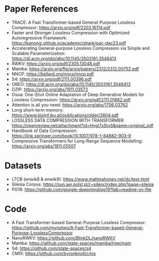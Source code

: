 # Paper References

- TRACE: A Fast Transformer-based General-Purpose Lossless Compressor: https://arxiv.org/pdf/2203.16114.pdf
- Faster and Stronger Lossless Compression with Optimized Autoregressive Framework: https://kanonjz.github.io/academic/share/pac-dac23.pdf
- Accelerating General-purpose Lossless Compression via Simple and Scalable Parameterization: https://dl.acm.org/doi/abs/10.1145/3503161.3548413
- RWKV: https://arxiv.org/pdf/2305.13048.pdf
- Mamba: https://arxiv.org/ftp/arxiv/papers/2312/2312.00752.pdf
- NNCP: https://bellard.org/nncp/nncp.pdf
- S4: https://arxiv.org/pdf/2111.00396.pdf
- OREO: https://dl.acm.org/doi/abs/10.1145/3503161.3548413
- DZIP: https://arxiv.org/abs/1911.03572
- Osoa: One-Shot Online Adaptation of Deep Generative Models for Lossless Compression: https://arxiv.org/pdf/2111.01662.pdf
- Attention is all you need: https://arxiv.org/abs/1706.03762
- Long short-term memory: https://www.bioinf.jku.at/publications/older/2604.pdf
- LOSSLESS DATA COMPRESSION WITH TRANSFORMER: https://openreview.net/attachment?id=Hygi7xStvS&name=original_pdf
- Handbook of Data Compression: https://link.springer.com/book/10.1007/978-1-84882-903-9 
- Compressive Transformers for Long-Range Sequence Modelling: https://arxiv.org/abs/1911.05507

# Datasets

- LTCB (enwik8 & enwik9): https://www.mattmahoney.net/dc/text.html
- Silesia Corpus: https://sun.aei.polsl.pl//~sdeor/index.php?page=silesia
- PG19: https://github.com/google-deepmind/pg19?tab=readme-ov-file

# Code

- A Fast Transformer-based General-Purpose Lossless Compressor: https://github.com/mynotwo/A-Fast-Transformer-based-General-Purpose-LosslessCompressor
- NanoRWKV: https://github.com/BlinkDL/nanoRWKV
- Mamba: https://github.com/state-spaces/mamba/tree/main
- S4: https://github.com/state-spaces/s4
- CMIX: https://github.com/byronknoll/cmix

